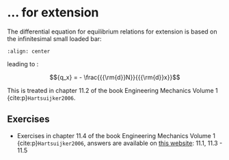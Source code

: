 # ... for extension

The differential equation for equilibrium relations for extension is based on the infinitesimal small loaded bar:

```{figure} extension_data/equilibrium.svg
:align: center
```

leading to :

$${q_x} =  - \frac{{{\rm{d}}N}}{{{\rm{d}}x}}$$

This is treated in chapter 11.2 of the book Engineering Mechanics Volume 1 {cite:p}`Hartsuijker2006`.

## Exercises
- Exercises in chapter 11.4 of the book Engineering Mechanics Volume 1 {cite:p}`Hartsuijker2006`, answers are available on [this website](https://icozct.tudelft.nl/TUD_CT/bookanswers/vol1/Chapter11/): 11.1, 11.3 - 11.5
